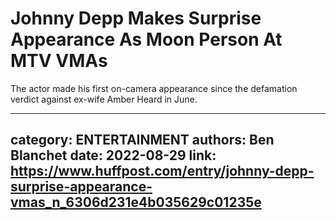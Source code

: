 # Johnny Depp Makes Surprise Appearance As Moon Person At MTV VMAs

The actor made his first on-camera appearance since the defamation verdict against ex-wife Amber Heard in June.

---
category: ENTERTAINMENT
authors: Ben Blanchet
date: 2022-08-29
link: https://www.huffpost.com/entry/johnny-depp-surprise-appearance-vmas_n_6306d231e4b035629c01235e
---
